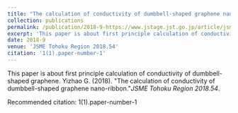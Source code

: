 ```yaml
---
title: "The calculation of conductivity of dumbbell-shaped graphene nano-ribbon."
collection: publications
permalink: /publication/2018-9-https://www.jstage.jst.go.jp/article/jsmetohoku/2018.54/0/2018.54_310/_article/-char/ja/.
excerpt: 'This paper is about first principle calculation of conductivity of dumbbell-shaped graphene. Yizhao G.  (2018). &quot;The calculation of conductivity of dumbbell-shaped graphene nano-ribbon.&quot;<i>JSME Tohoku Region 2018.54</i>.'
date: 2018-9
venue: 'JSME Tohoku Region 2018.54'
citation: '1(1).paper-number-1'
---
```

This paper is about first principle calculation of conductivity of dumbbell-shaped graphene. Yizhao G.  (2018). &quot;The calculation of conductivity of dumbbell-shaped graphene nano-ribbon.&quot;<i>JSME Tohoku Region 2018.54</i>.

Recommended citation: 1(1).paper-number-1